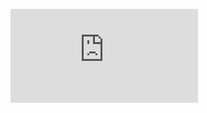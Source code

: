 <embed src="https://github.com/Simonaivanova97/Object-Oriented-Programming-/blob/main/Classes/Date/03_Composition.pdf"> </embed>

